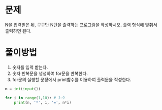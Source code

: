 # 문제
N을 입력받은 뒤, 구구단 N단을 출력하는 프로그램을 작성하시오. 출력 형식에 맞춰서 출력하면 된다.

# 풀이방법
1. 숫자를 입력 받는다.
2. 숫자 반복문을 생성하여 for문을 반복한다.
3. for문의 실행할 문장에서 print함수를 이용하여 출력문을 작성한다.

```python
n = int(input())

for i in range(1,10): # 1~9
    print(n, '*', i, '=', n*i)
```
